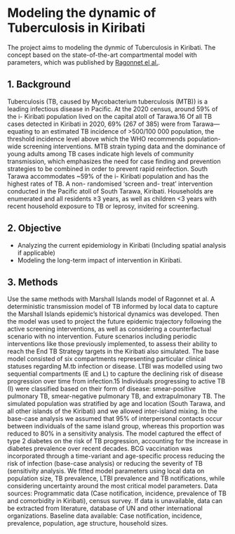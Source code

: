 # Modeling the dynamic of Tuberculosis in Kiribati
The project aims to modeling the dynmic of Tuberculosis in Kiribati. The concept based on the state-of-the-art compartmental model with parameters, which was published by [Ragonnet el al.](https://academic.oup.com/ije/advance-article/doi/10.1093/ije/dyac045/6552193).
## 1. Background
Tuberculosis (TB, caused by Mycobacterium tuberculosis (MTB)) is a leading infectious disease in Pacific. At the 2020 census, around 59% of the i- Kiribati population lived on the capital atoll of Tarawa.16 Of all TB cases detected in Kiribati in 2020, 69% (267 of 385) were from Tarawa—equating to an estimated TB incidence of >500/100 000 population, the threshold incidence level above which the WHO recommends population- wide screening interventions. MTB strain typing data and the dominance of young adults among TB cases indicate high levels of community transmission, which emphasizes the need for case finding and prevention strategies to be combined in order to prevent rapid reinfection. South Tarawa accommodates ~59% of the i- Kiribati population and has the highest rates of TB.
A non- randomised ‘screen and- treat’ intervention conducted in the Pacific atoll of South Tarawa, Kiribati. Households are enumerated and all residents ≥3 years, as well as children <3 years with recent household exposure to TB or leprosy, invited for screening.
## 2. Objective
-	Analyzing the current epidemiology in Kiribati (Including spatial analysis if applicable)
-	Modeling the long-term impact of intervention in Kiribati.
## 3. Methods
Use the same methods with Marshall Islands model of Ragonnet et al. A deterministic transmission model of TB informed by local data to capture the Marshall Islands epidemic’s historical dynamics was developed. Then the model was used to project the future epidemic trajectory following the active screening interventions, as well as considering a counterfactual scenario with no intervention. Future scenarios including periodic interventions like those previously implemented, to assess their ability to reach the End TB Strategy targets in the Kiribati also simulated.
The base model consisted of six compartments representing particular clinical statuses regarding M.tb infection or disease. LTBI was modelled using two sequential compartments (E and L) to capture the declining risk of disease progression over time from infection.15 Individuals progressing to active TB (I) were classified based on their form of disease: smear-positive pulmonary TB, smear-negative pulmonary TB, and extrapulmonary TB. The simulated population was stratified by age and location (South Tarawa, and all other islands of the Kiribati) and we allowed inter-island mixing. In the base-case analysis we assumed that 95% of interpersonal contacts occur between individuals of the same island group, whereas this proportion was reduced to 80% in a sensitivity analysis. The model captured the effect of type 2 diabetes on the risk of TB progression, accounting for the increase in diabetes prevalence over recent decades.
BCG vaccination was incorporated through a time-variant and age-specific process reducing the risk of infection (base-case analysis) or reducing the severity of TB (sensitivity analysis. We fitted model parameters using local data on population size, TB prevalence, LTBI prevalence and TB notifications, while considering uncertainty around the most critical model parameters.
Data sources: Programmatic data (Case notification, incidence, prevalence of TB and comorbidity in Kiribati), census survey. If data is unavailable, data can be extracted from literature, database of UN and other international organizations.
Baseline data available: Case notification, incidence, prevalence, population, age structure, household sizes.


